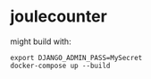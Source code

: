 # joulecounter

might build with:

```
export DJANGO_ADMIN_PASS=MySecret
docker-compose up --build
```


